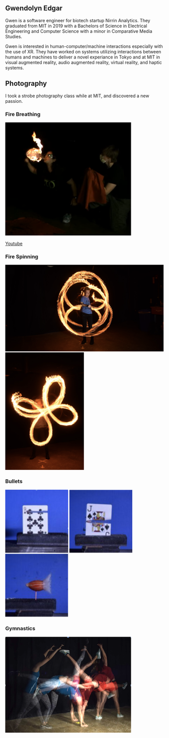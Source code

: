## Gwendolyn Edgar

Gwen is a software engineer for biotech startup Nirrin Analytics. They graduated from MIT in 2019 with a Bachelors of Science in Electrical Engineering and Computer Science with a minor in Comparative Media Studies. 

Gwen is interested in human-computer/machine interactions especially with the use of XR. They have worked on systems utilizing interactions between humans and machines to deliver a novel experiance in Tokyo and at MIT in visual augmented reality, audio augmented reality, virtual reality, and haptic systems. 

## Photography

I took a strobe photography class while at MIT, and discovered a new passion. 

### Fire Breathing
<img src="images/breathing.png" alt="Fire" width="400"/>

[Youtube](https://www.youtube.com/watch?v=qsXwwbKIZbg)

### Fire Spinning
<img src="images/fire4.png" alt="Fire" width="600"/>
<img src="images/fire2.png" alt="Fire" width="250"/>


### Bullets 
<img src="images/card1.png" alt="Card" width="200"/>
<img src="images/card2.png" alt="Card" width="200"/>
<img src="images/almond_bullet.png" alt="Almond" width="200"/>

### Gymnastics 
<img src="images/gymnastics.png" alt="Gymnastics" width="400"/>
